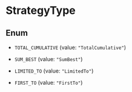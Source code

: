 

# StrategyType

## Enum


* `TOTAL_CUMULATIVE` (value: `"TotalCumulative"`)

* `SUM_BEST` (value: `"SumBest"`)

* `LIMITED_TO` (value: `"LimitedTo"`)

* `FIRST_TO` (value: `"FirstTo"`)



